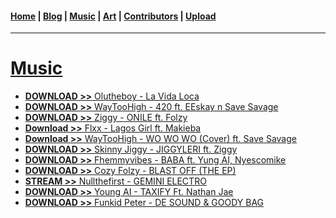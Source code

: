 <head>
  <!-- Favicon -->
  <link rel="shortcut icon" href="../favicon.ico">
  <!-- Global site tag (gtag.js) - Google Analytics -->
  <script async src="https://www.googletagmanager.com/gtag/js?id=UA-129370470-1"></script>
  <script>
    window.dataLayer = window.dataLayer || [];
    function gtag(){dataLayer.push(arguments);}
    gtag('js', new Date());

    gtag('config', 'UA-129370470-1');
  </script>
</head>

<!-- Main Links -->
#### [Home](../index.md) | [Blog](../blog/index.md) | [Music](./index.md) | [Art](../art/index.md) | [Contributors](../contributors.md) | [Upload](../upload.md)

- - -

# <span style="text-decoration: underline">Music</span>

* [**DOWNLOAD >>** Olutheboy - La Vida Loca](./olutheboy_la-vida-loca/)
* [**DOWNLOAD >>** WayTooHigh - 420 ft. EEskay n Save Savage](./waytoohigh-ft-eeskay-n-savesavage_420/)
* [**DOWNLOAD >>** Ziggy - ONILE ft. Folzy](./ziggy-ft-folzy_onile/)
* [**Download >>** Flxx - Lagos Girl ft. Makieba](./flxx-ft-makieba_lagos-girl/view.md)
* [**Download >>** WayTooHigh - WO WO WO (Cover) ft. Save Savage](./waytoohigh-ft-save-savage_wo-wo-wo_cover/view.md)  
* [**DOWNLOAD >>** Skinny Jiggy - JIGGYLERI ft. Ziggy](./skinny-jiggy-ft-ziggy_jiggyleri/view.md)  
* [**DOWNLOAD >>** Fhemmyvibes - BABA ft. Yung AI, Nyescomike](./fhemmyvibes-ft-yung-ai-x-nyescomike_baba/view.md)  
* [**DOWNLOAD >>** Cozy Folzy - BLAST OFF (THE EP)](./cozy-folzy_blast-off_EP/view.md)  
* [**STREAM >>** Nullthefirst - GEMINI ELECTRO](./nullthefirst_gemini-electro/view.md)  
* [**DOWNLOAD >>** Young AI - TAXIFY Ft. Nathan Jae](./young-ai_taxify_nathan-jae/view.md)  
* [**DOWNLOAD >>** Funkid Peter - DE SOUND & GOODY BAG ](./funkid-peter_de-sound-N-goody-bag/view.md)  
